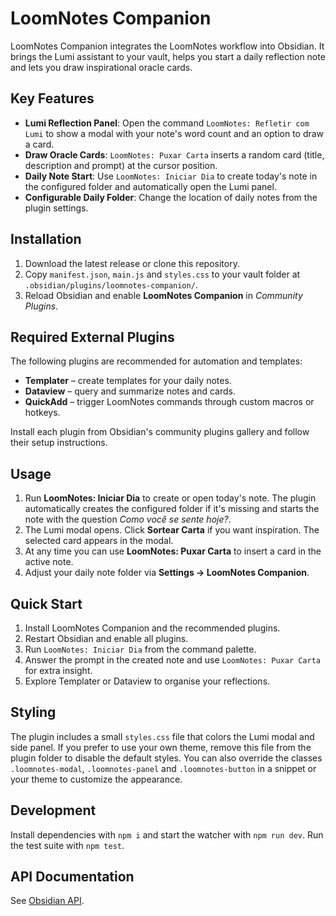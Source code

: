 # LoomNotes Companion

LoomNotes Companion integrates the LoomNotes workflow into Obsidian. It brings the Lumi assistant to your vault, helps you start a daily reflection note and lets you draw inspirational oracle cards.

## Key Features

- **Lumi Reflection Panel**: Open the command `LoomNotes: Refletir com Lumi` to show a modal with your note's word count and an option to draw a card.
- **Draw Oracle Cards**: `LoomNotes: Puxar Carta` inserts a random card (title, description and prompt) at the cursor position.
- **Daily Note Start**: Use `LoomNotes: Iniciar Dia` to create today's note in the configured folder and automatically open the Lumi panel.
- **Configurable Daily Folder**: Change the location of daily notes from the plugin settings.

## Installation

1. Download the latest release or clone this repository.
2. Copy `manifest.json`, `main.js` and `styles.css` to your vault folder at `.obsidian/plugins/loomnotes-companion/`.
3. Reload Obsidian and enable **LoomNotes Companion** in *Community Plugins*.

## Required External Plugins

The following plugins are recommended for automation and templates:

- **Templater** – create templates for your daily notes.
- **Dataview** – query and summarize notes and cards.
- **QuickAdd** – trigger LoomNotes commands through custom macros or hotkeys.

Install each plugin from Obsidian's community plugins gallery and follow their setup instructions.

## Usage

1. Run **LoomNotes: Iniciar Dia** to create or open today's note. The plugin automatically creates the configured folder if it's missing and starts the note with the question *Como você se sente hoje?*.
2. The Lumi modal opens. Click **Sortear Carta** if you want inspiration. The selected card appears in the modal.
3. At any time you can use **LoomNotes: Puxar Carta** to insert a card in the active note.
4. Adjust your daily note folder via **Settings → LoomNotes Companion**.

## Quick Start

1. Install LoomNotes Companion and the recommended plugins.
2. Restart Obsidian and enable all plugins.
3. Run `LoomNotes: Iniciar Dia` from the command palette.
4. Answer the prompt in the created note and use `LoomNotes: Puxar Carta` for extra insight.
5. Explore Templater or Dataview to organise your reflections.

## Styling

The plugin includes a small `styles.css` file that colors the Lumi modal and side
panel. If you prefer to use your own theme, remove this file from the plugin
folder to disable the default styles. You can also override the classes
`.loomnotes-modal`, `.loomnotes-panel` and `.loomnotes-button` in a snippet or
your theme to customize the appearance.

## Development

Install dependencies with `npm i` and start the watcher with `npm run dev`. Run the test suite with `npm test`.

## API Documentation

See [Obsidian API](https://github.com/obsidianmd/obsidian-api).
